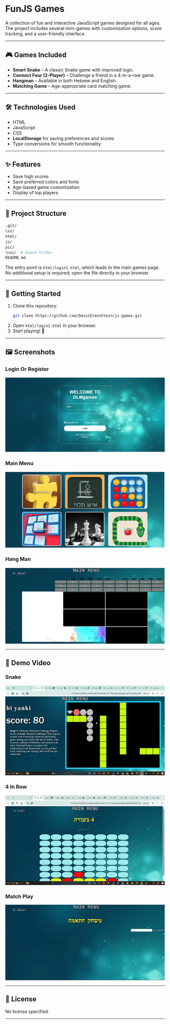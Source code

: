 # FunJS Games

A collection of fun and interactive JavaScript games designed for all ages.  
The project includes several mini-games with customization options, score tracking, and a user-friendly interface.

---

## 🎮 Games Included
- **Smart Snake** – A classic Snake game with improved logic.  
- **Connect Four (2-Player)** – Challenge a friend in a 4-in-a-row game.  
- **Hangman** – Available in both Hebrew and English.  
- **Matching Game** – Age-appropriate card matching game.

---

## 🛠️ Technologies Used
- HTML  
- JavaScript  
- CSS  
- **LocalStorage** for saving preferences and scores  
- Type conversions for smooth functionality

---

## ✨ Features
- Save high scores  
- Save preferred colors and fonts  
- Age-based game customization  
- Display of top players

---

## 📂 Project Structure
```bash
.git/
css/
html/
js/
pic/
סאונד/  # Sound folder
README.md
```
The entry point is `html/login1.html`, which leads to the main games page.  
No additional setup is required; open the file directly in your browser.

---

## 🚀 Getting Started
1. Clone this repository:
    ```bash
    git clone https://github.com/DassiErenshtein/js-games.git
    ```
2. Open `html/login1.html` in your browser.  
3. Start playing! 🎉

---

## 🖼️ Screenshots
### Login Or Register
![Login Or Register](pic/show/login.jpg)

### Main Menu
![Login Or Register](pic/show/mainMenu.jpg)

### Hang Man
![Hang Man](pic/show/hangMan.jpg)

---

## 🎥 Demo Video
### Snake
![Snake Game](pic/show/snakeGame.gif)

### 4 In Row
![4 In Row](pic/show/4inRow.gif)

### Match Play
![4 In Row](pic/show/matchPlay.gif)

---

## 📜 License
No license specified.

---
